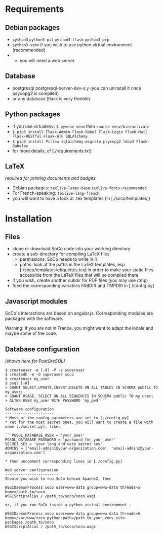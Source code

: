 Requirements
============
Debian packages
---------------
* `python3` `python3-pil` `python3-flask` `python3-pip`
* `python3-venv` if you wish to use python virtual environment (recommended)
* + you will need a web server

Database
--------
* postgresql postgresql-server-dev-x.y (you can uninstall it once psycopg2 is compiled)
* or any database (flask is very flexible)

Python packages
---------------
* if you use virtualenv: `$ pyvenv venv` then `source venv/bin/activate`
* `$ pip3 install Flask-Admin Flask-Babel Flask-Login Flask-Mail Flask-RESTful Flask-WTF SQLAlchemy`
* `$ pip3 install Pillow sqlalchemy-migrate psycopg2 ldap3 Flask-Babelex`
* for more details, cf [./requirements.txt]

LaTeX
-----
_required for printing documents and badges_
* Debian packages: `texlive-latex-base` `texlive-fonts-recommended`
* For French-speaking: `texlive-lang-french`
* you will want to have a look at .tex templates (in [./soco/templates])


Installation
============
Files
-----
* clone or download SoCo code into your working directory
* create a sub-directory for compiling LaTeX files
  * permissions: SoCo needs to write in it
  * paths: look at the paths in the LaTeX templates, esp [./soco/templates/etiquettes.tex] in order to make your static files accessible from the LaTeX files that will be compiled there
* if you wish, create another subdir for PDF files (you may use /tmp)
* feed the corresponding variables FABDIR and TMPDIR in [./config.py]

Javascript modules
------------------
SoCo's interactions are based on angular.js. Corresponding modules are packaged with the software.

Warning: If you are not in France, you might want to adapt the locale and maybe some of the code.

Database configuration
----------------------
_(shown here for PostGreSQL)_

```$ sudo su - postgres
$ createuser -e [-d] -P -s superuser
$ createdb -e -O superuser soco
$ createuser my_user
$ psql [-W]
> GRANT SELECT,UPDATE,INSERT,DELETE ON ALL TABLES IN SCHEMA public TO my_user;
> GRANT USAGE, SELECT ON ALL SEQUENCES IN SCHEMA public TO my_user;
> ALTER USER my_user WITH PASSWORD 'my_pwd'```

Software configuration
----------------------
* Most of the config parameters are set in [./config.py]
* Yet for the most secret ones, you will want to create a file with name [./secret.py], like:

```PGSQL_DATABASE_USER = 'your_user'
PGSQL_DATABASE_PASSWORD = 'password_for_your_user'
SECRET_KEY = 'your long and very secret key'
ADMINS = ['email-admin1@your-organization.com', 'email-admin2@your-organization.com']```

* then uncomment corresponding lines in [./config.py]

Web server configuration
------------------------
Should you wish to run SoCo behind Apache2, then

WSGIDaemonProcess soco user=www-data group=www-data threads=5 home=/path_to/soco
WSGIScriptAlias / /path_to/soco/soco.wsgi

or, if you run SoCo inside a python virtual environment :

WSGIDaemonProcess soco user=www-data group=www-data threads=5 home=/var/www/soco python-path=/path_to_your_venv_site-packages:/path_to/soco
WSGIScriptAlias / /path_to/soco/soco.wsgi

